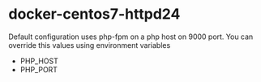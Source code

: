 # docker-centos7-httpd24

Default configuration uses php-fpm on a php host on 9000 port. You can override this values using environment variables

  - PHP_HOST
  - PHP_PORT
